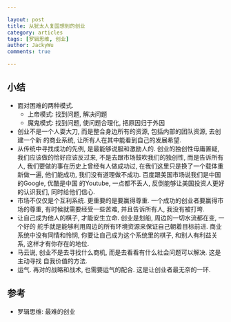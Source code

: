 ```yaml
---

layout: post
title: 从犹太人复国想到的创业
category: articles
tags: [罗辑思维, 创业]
author: JackyWu
comments: true

---
```


## 小结

- 面对困难的两种模式.
    - 上帝模式: 找到问题, 解决问题
    - 魔鬼模式: 找到问题, 使问题合理化, 把原因归于外因
- 创业不是一个人耍大刀, 而是整合身边所有的资源, 包括内部的团队资源, 去创建一个新
的商业系统, 让所有人在其中能看到自己的发展希望.
- 从传统中寻找成功的先例, 是最能够说服和激励人的. 创业的独创性毋庸置疑,
我们应该做的恰好应该反过来, 不是去跟市场鼓吹我们的独创性, 而是告诉所有人,
我们要做的事在历史上曾经有人做成功过, 在我们这里只是换了一个载体重新做一遍,
他们能成功, 我们没有道理做不成功. 百度跟美国市场说我们是中国的Google, 优酷是中国
的Youtube, 一点都不丢人, 反倒能够让美国投资人更好的认识我们, 同时给他们信心.
- 市场不仅仅是个互利系统. 更重要的是要赢得尊重. 一个成功的创业者要赢得市场的尊重,
有时候就需要经受一些苦难, 并且告诉所有人, 我没有被打垮.
- 让自己成为他人的棋子, 才能安生立命. 创业是划船, 周边的一切水流都在变, 一个好的
舵手就是能够利用周边的所有环境资源来保证自己朝着目标前进. 商业系统中没有同情和怜悯,
你要让自己成为这个系统里的棋子, 和别人有利益关系, 这样才有你存在的地位.
- 马云说, 创业不是去寻找什么商机, 而是去看看有什么社会问题可以解决. 这是主动寻找
自我价值的方法.
- 运气. 再对的战略和战术, 也需要运气的配合. 这是让创业者最无奈的一环.

## 参考

- 罗辑思维: 最难的创业
